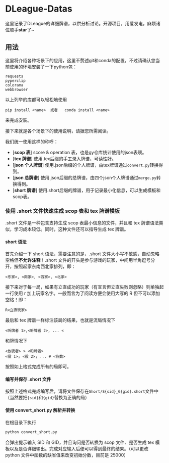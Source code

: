 # DLeague-Datas
这里记录了DLeague的详细牌谱，以供分析讨论。开源项目，用爱发电，麻烦诸位顺手**star**了~

## 用法
这里将介绍各种场景下的应用，这里不赘述git和conda的配置，不过请确认您当前使用的环境安装了一下python包：
```
requests
pyperclip
colorama
webbrowser
```

以上列举的库都可以轻松地使用 
```
pip install <name>  或者   conda install <name>
```

来完成安装。

接下来就是各个场景下的使用说明，请据您所需阅读。

我们统一使用这样的称呼：

- [**scop 表**] score & operation 表，也是gy仓库统计使用的json表项。
- [**tex 牌谱**] 使用.tex后缀的手工录入牌谱，可读性好。
- [**json 个人牌谱**] 使用.json后缀的个人牌谱，由tex牌谱通过`convert.py`转换得到。
- [**json 总牌谱**] 使用.json后缀的总牌谱，由四个json个人牌谱通过`merge.py`转换得到。
- [**short 牌谱**] 使用.short后缀的牌谱，用于记录最小化信息，可以生成模板和scop表。

### 使用 .short 文件快速生成 scop 表和 tex 牌谱模板
.short 文件是一种包含支持生成 scop 表最小信息的文件，并且和 tex 牌谱语法类似，学习成本较低。同时，这种文件还可以指导生成 tex 牌谱。

#### short 语法
首先介绍一下 short 语法，需要注意的是，.short 文件大小写不敏感，自动忽略空格但**不允许注释**！.short 文件的开头是参与游戏的玩家，中间用半角逗号分开，按照起家东南西北家排列，即：
```
<东家>, <南家>, <西家>, <北家>
```

接下来对于每一局，如果有立直成功的玩家（有宣言但立直失败则忽略）则单独起一行使用 r 加上玩家名字。一般而言为了阅读方便会使用大写的 R 但不可以添加空格！即：    
```
R<立直玩家>
```

最后和 tex 牌谱一样标注该局的结果，也就是流局情况下
```
<听牌者 1>,<听牌者 2>, ... <
```
和牌情况下
```
<放铳者> > <和牌者>
<役 1>; <役 2>; ... # <符数>
```

按照如上格式完成所有的局即可。

#### 编写并保存 .short 文件
按照上述格式完成编写后，请将文件保存在`Short/S{sid}_G{gid}.short`文件中（当然要把`{sid}`和`{gid}`替换为正确的局）

#### 使用 convert_short.py 解析并转换
在根目录下执行
```bash
python convert_short.py
```

会弹出提示输入 SID 和 GID，并且询问是否转换为 scop 文件、是否生成 tex 模板以及是否详细输出。完成对应输入后便可以得到最终的结果。（可以更改 python 文件中函数的缺省值来改变初始分数，目前是 25000）

